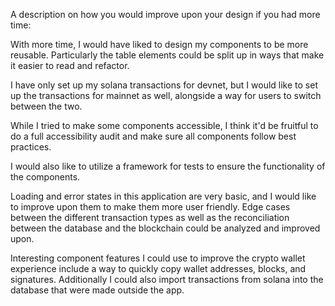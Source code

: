A description on how you would improve upon your design if you had more time:

With more time, I would have liked to design my components to be more reusable. Particularly the table elements could be split up in ways that make it easier to read and refactor.

I have only set up my solana transactions for devnet, but I would like to set up the transactions for mainnet as well, alongside a way for users to switch between the two.

While I tried to make some components accessible, I think it'd be fruitful to do a full accessibility audit and make sure all components follow best practices.

I would also like to utilize a framework for tests to ensure the functionality of the components.

Loading and error states in this application are very basic, and I would like to improve upon them to make them more user friendly. Edge cases between the different transaction types as well as the reconciliation between the database and the blockchain could be analyzed and improved upon.

Interesting component features I could use to improve the crypto wallet experience include a way to quickly copy wallet addresses, blocks, and signatures. Additionally I could also import transactions from solana into the database that were made outside the app.
